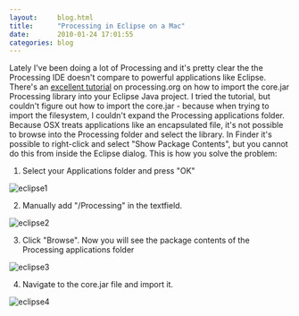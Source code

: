 ```yaml
---
layout:     blog.html
title:      "Processing in Eclipse on a Mac"
date:       2010-01-24 17:01:55
categories: blog
---
```


Lately I've been doing a lot of Processing and it's pretty clear the the Processing IDE doesn't compare to powerful applications like Eclipse. There's an <a target="_blank" href="http://processing.org/learning/tutorials/eclipse/">excellent tutorial</a> on processing.org on how to import the core.jar Processing library into your Eclipse Java project. I tried the tutorial, but couldn't figure out how to import the core.jar - because when trying to import the filesystem, I couldn't expand the Processing applications folder. Because OSX treats applications like an encapsulated file, it's not possible to browse into the Processing folder and select the library. In Finder it's possible to right-click and select "Show Package Contents", but you cannot do this from inside the Eclipse dialog. This is how you solve the problem:

1. Select your Applications folder and press "OK"<br />
<img alt="eclipse1" src="https://assets.runemadsen.com/blog/eclipse1.jpg" />

2. Manually add "/Processing" in the textfield.<br />
<img alt="eclipse2" src="https://assets.runemadsen.com/blog/eclipse2.jpg" />

3. Click "Browse". Now you will see the package contents of the Processing applications folder<br />
<img alt="eclipse3" src="https://assets.runemadsen.com/blog/eclipse3.jpg" />

4. Navigate to the core.jar file and import it.<br />
<img alt="eclipse4" src="https://assets.runemadsen.com/blog/eclipse4.jpg" />